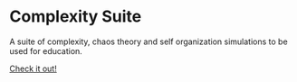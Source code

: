 Complexity Suite
==================================

A suite of complexity, chaos theory and self organization simulations to be
used for education.

[Check it out!](http://seveibar.github.com/complexity-suite)